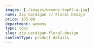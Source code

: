 ```yaml
---
images: [./images/womens-top05-a.jpg]
name: Zip Cardigan // Floral Design
price: $35.00
department: womens
type: tops
slug: zip-cardigan-floral-design
contentType: product details
---
```

